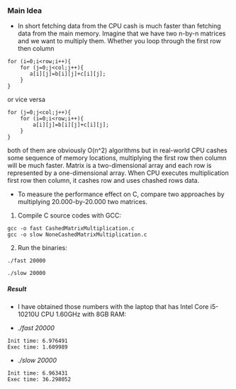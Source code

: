 ### Main Idea

-   In short fetching data from the CPU cash is much faster than fetching data from the main memory. Imagine that we have two n-by-n matrices and we want to multiply them. Whether you loop through the first row then column

```
for (i=0;i<row;i++){
    for (j=0;j<col;j++){
       a[i][j]=b[i][j]+c[i][j];
    }
}
```

or vice versa

```
for (j=0;j<col;j++){
    for (i=0;i<row;i++){
        a[i][j]=b[i][j]+c[i][j];
    }
}
```

both of them are obviously O(n^2) algorithms but in real-world CPU cashes some sequence of memory locations, multiplying the first row then column will be much faster. Matrix is a two-dimensional array and each row is represented by a one-dimensional array. When CPU executes multiplication first row then column, it cashes row and uses chashed rows data.

-   To measure the performance effect on C, compare two approaches by multiplying 20.000-by-20.000 two matrices.

1. Compile C source codes with GCC:

```
gcc -o fast CashedMatrixMultiplication.c
gcc -o slow NoneCashedMatrixMultiplication.c
```

2. Run the binaries:

```
./fast 20000
```

```
./slow 20000
```

##### Result

-   I have obtained those numbers with the laptop that has Intel Core i5-10210U CPU 1.60GHz with 8GB RAM:

*   _./fast 20000_

```
Init time: 6.976491
Exec time: 1.609989
```

-   _./slow 20000_

```
Init time: 6.963431
Exec time: 36.298052
```

